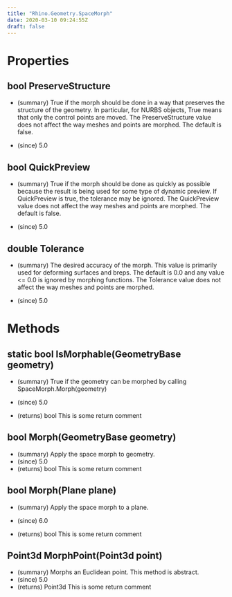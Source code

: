 ```yaml
---
title: "Rhino.Geometry.SpaceMorph"
date: 2020-03-10 09:24:55Z
draft: false
---
```


# Properties
## bool PreserveStructure
- (summary) 
     True if the morph should be done in a way that preserves the structure of the geometry.
     In particular, for NURBS objects, True means that only the control points are moved.
     The PreserveStructure value does not affect the way meshes and points are morphed.
     The default is false.
     
- (since) 5.0
## bool QuickPreview
- (summary) 
     True if the morph should be done as quickly as possible because the result
     is being used for some type of dynamic preview. If QuickPreview is true,
     the tolerance may be ignored.
     The QuickPreview value does not affect the way meshes and points are morphed.
     The default is false.
     
- (since) 5.0
## double Tolerance
- (summary) 
     The desired accuracy of the morph. This value is primarily used for deforming
     surfaces and breps. The default is 0.0 and any value <= 0.0 is ignored by
     morphing functions. The Tolerance value does not affect the way meshes and points
     are morphed.
     
- (since) 5.0
# Methods
## static bool IsMorphable(GeometryBase geometry)
- (summary) 
     True if the geometry can be morphed by calling SpaceMorph.Morph(geometry)
     
- (since) 5.0
- (returns) bool This is some return comment
## bool Morph(GeometryBase geometry)
- (summary) Apply the space morph to geometry.
- (since) 5.0
- (returns) bool This is some return comment
## bool Morph(Plane plane)
- (summary) 
     Apply the space morph to a plane.
     
- (since) 6.0
- (returns) bool This is some return comment
## Point3d MorphPoint(Point3d point)
- (summary) Morphs an Euclidean point. This method is abstract.
- (since) 5.0
- (returns) Point3d This is some return comment
